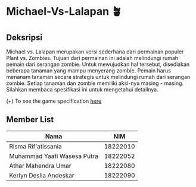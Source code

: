 # Michael-Vs-Lalapan 🪴

## Deksripsi
Michael vs. Lalapan merupakan versi sederhana dari permainan populer Plant vs. Zombies. Tujuan dari permainan ini adalah melindungi rumah pemain dari serangan zombie. Untuk mewujudkan hal tersebut, disediakan beberapa tanaman yang mampu menyerang zombie. Pemain harus menanam tanaman secara strategis untuk melindungi rumah dari serangan zombie. Setiap tanaman dan zombie memiliki aksi-nya masing - masing. Silahkan membaca spesifikasi ini untuk mengetahui detailnya.

(+) To see the game specification [here](https://docs.google.com/document/d/19BsdEXRQh0wSgIis_oG5bRA8q5vD2_yU0hlC-VuJ-UI/edit)


## Member List
|            Nama             |    NIM    |    
|-----------------------------|-----------|
| Risma Rif'atissania         | 18222010  | 
| Muhammad Yaafi Wasesa Putra | 18222052  | 
| Athar Mahendra Umar         | 18222080  | 
| Kerlyn Deslia Andeskar      | 18222090  |
